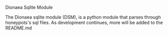 Dionaea Sqlite Module

The Dionaea sqlite module (DSM), is a python module that parses through honeypots's sql files.
As development continues, more will be added to the README.md
